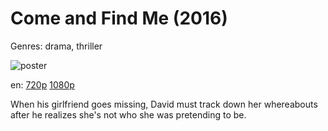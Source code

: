 # Come and Find Me (2016)

Genres: drama, thriller

![poster](http://image.tmdb.org/t/p/w500/9xferigjA87Zjzke9LcTbuyDz0w.jpg)

en:
  [720p](magnet:?xt=urn:btih:F7E4B0DBC76C5A4D3E434B2634A68D84DCC10979&tr=udp://glotorrents.pw:6969/announce&tr=udp://tracker.opentrackr.org:1337/announce&tr=udp://torrent.gresille.org:80/announce&tr=udp://tracker.openbittorrent.com:80&tr=udp://tracker.coppersurfer.tk:6969&tr=udp://tracker.leechers-paradise.org:6969&tr=udp://p4p.arenabg.ch:1337&tr=udp://tracker.internetwarriors.net:1337)
  [1080p](magnet:?xt=urn:btih:96D2C64FCDA848DFEB464FE3F50179064A41DB00&tr=udp://glotorrents.pw:6969/announce&tr=udp://tracker.opentrackr.org:1337/announce&tr=udp://torrent.gresille.org:80/announce&tr=udp://tracker.openbittorrent.com:80&tr=udp://tracker.coppersurfer.tk:6969&tr=udp://tracker.leechers-paradise.org:6969&tr=udp://p4p.arenabg.ch:1337&tr=udp://tracker.internetwarriors.net:1337)
  


When his girlfriend goes missing, David must track down her whereabouts after he realizes she's not who she was pretending to be.
